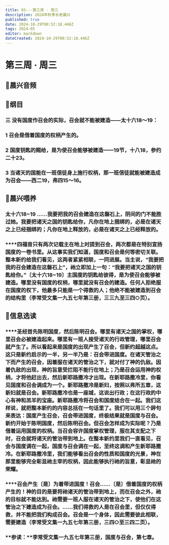 ```yaml
---
title: 03---第三周 · 周三
description: 2024年秋季长老晨兴
published: true
date: 2024-10-29T00:52:18.446Z
tags: 2024-05
editor: markdown
dateCreated: 2024-10-29T00:52:18.446Z
---
```


# 第三周 · 周三

## 🎵晨兴音频


## 📖纲目

### **三   没有国度作召会的实际，召会就不能被建造——太十六18～19：**

### **1   召会是借着国度的权柄产生的。**

### **2   国度钥匙的赐给，是为使召会能够被建造——19节，十八18，参约二十23。**

### **3   当诸天的国能在一班信徒身上施行权柄，那一班信徒就能被建造成为召会——西二19，弗四15～16。**

## 📖晨兴喂养

### **太十六18~19    ……我要把我的召会建造在这磐石上，阴间的门不能胜过她。我要把诸天之国的钥匙给你，凡你在地上捆绑的，必是在诸天之上已经捆绑的；凡你在地上释放的，必是在诸天之上已经释放的。**

### ****四福音只有两次记载主在地上时提到召会，两次都是在特别宣扬国度的一卷书里。从这事实我们知道，国度和召会是何等密切关联。整本新约给我们看见，这两者紧紧相联，一同进展。当主说，“我要把我的召会建造在这磐石上”，祂立即加上一句：“我要把诸天之国的钥匙给你。”〔太十六18~19〕主国度的钥匙给彼得，是为使召会能够被建造。哪里没有国度的权柄，哪里就没有召会的建造。任何人拒绝服在国度的权下，他最多只能是一个得救的人；他绝不能被建造到召会的结构里（李常受文集一九五七年第三册，三三九至三四○页）。

## 📖信息选读

### ****圣经首先陈明国度，然后陈明召会。哪里有诸天之国的掌权，哪里召会必被建造起来。哪里有一班人接受诸天的行政管理，哪里召会就产生了。所以看起来是国度的出现产生了召会，但新约超越这点。这只是新约启示的一半，另一半乃是：召会带进国度。在诸天管治之下而产生的召会，因着服在诸天的管治之下，就对付了神的仇敌。因着仇敌的出现，神的旨意受拦阻不能行在地上；乃是召会运用神的权柄，才将他赶出去，然后新耶路撒冷才出现。在新耶路撒冷里，你看见国度和召会调成为一个。新耶路撒冷是新妇，按照以弗所五章，这新妇就是召会。新耶路撒冷也是一座城，这说出行政；在这行政的中心有神和羔羊的宝座。新耶路撒冷将召会和国度结合在一起。我们这样说，就把整本新约的内容总括在一句话里了。我们可以用三个辞句来表达：国度产生召会，召会带进国度，终极结果就是国度与召会。新约开始于陈明国度，然后陈明召会。但召会怎样成为实际呢？乃是借着运用国度的权柄。当召会容许国度掌权管理，服在其支配之下时，召会就将诸天的管治带到地上。在整本新约里我们一直看见，召会与国度调在一起，国度与召会调在一起，至终这调和产生新耶路撒冷。在新耶路撒冷里，我们能够看出召会的性质和国度的光景，神在那里能够完全彰显祂主宰的权柄，因此能够执行祂的旨意，彰显祂的荣耀。

### ****召会产生〔是〕为着带进国度！召会……〔是〕借着国度的权柄产生的！神的目的是要将祂诸天的管治带到地上，而在召会之外，祂的目标就不能达到。祂需要一班人服在诸天的管治之下，使他们在这管治之下建造成为召会。……我们得救的人是在召会里，但仅仅得救，并不能把我们构成召会。召会是一个身体，因此需要彼此相联，需要建造（李常受文集一九五七年第三册，三四○至三四二页）。

### **参读：**李常受文集一九五七年第三册，国度与召会，第七章。
<!-- Google tag (gtag.js) -->
<script async src="https://www.googletagmanager.com/gtag/js?id=G-1P8709Z16T"></script>
<script>
  window.dataLayer = window.dataLayer || [];
  function gtag(){dataLayer.push(arguments);}
  gtag('js', new Date());

  gtag('config', 'G-1P8709Z16T');
</script>